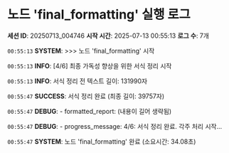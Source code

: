 # 노드 'final_formatting' 실행 로그

**세션 ID**: 20250713_004746
**시작 시간**: 2025-07-13 00:55:13
**로그 수**: 7개

`00:55:13` **SYSTEM**: >>> 노드 'final_formatting' 시작

`00:55:13` **INFO**: [4/6] 최종 가독성 향상을 위한 서식 정리 시작

`00:55:13` **INFO**: 서식 정리 전 텍스트 길이: 131990자

`00:55:47` **SUCCESS**: 서식 정리 완료 (최종 길이: 39757자)

`00:55:47` **DEBUG**:   - formatted_report: (내용이 길어 생략됨)

`00:55:47` **DEBUG**:   - progress_message: 4/6: 서식 정리 완료. 각주 처리 시작...

`00:55:47` **SYSTEM**: 노드 'final_formatting' 완료 (소요시간: 34.08초)

